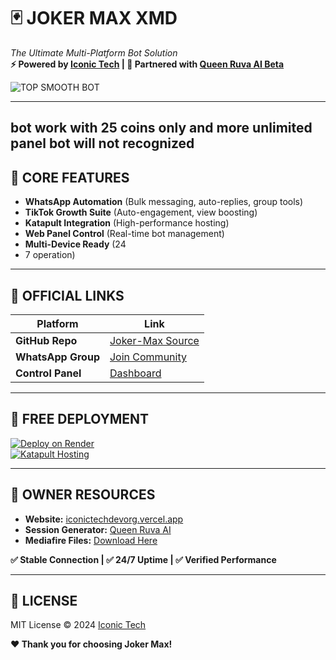 # 🃏 JOKER MAX XMD  
*The Ultimate Multi-Platform Bot Solution*  
**⚡ Powered by [Iconic Tech](https://github.com/iconic05) | 🤝 Partnered with [Queen Ruva AI Beta](https://github.com/iconic05/Queen-ruva-ai-beta)**  

![TOP SMOOTH BOT](https://files.catbox.moe/pk48i2.jpg)  


---
## bot work with 25 coins only and more unlimited panel bot will not recognized 


## 🌟 CORE FEATURES  
- **WhatsApp Automation** (Bulk messaging, auto-replies, group tools)  
- **TikTok Growth Suite** (Auto-engagement, view boosting)  
- **Katapult Integration** (High-performance hosting)  
- **Web Panel Control** (Real-time bot management)  
- **Multi-Device Ready** (24
- 7 operation)  

---
## 🔗 OFFICIAL LINKS  
| Platform          | Link                                  |
|-------------------|---------------------------------------|
| **GitHub Repo**   | [Joker-Max Source](https://github.com/iconic05/Joker-max) |
| **WhatsApp Group**| [Join Community](https://chat.whatsapp.com/YOUR_INVITE) |
| **Control Panel** | [Dashboard](https://bot-hosting.net/?aff=1274828280750407803) |

---

## 🚀 FREE DEPLOYMENT  
[![Deploy on Render](https://img.shields.io/badge/Render-Free_Hosting-blue)](https://bot-hosting.net/?aff=1274828280750407803)  
[![Katapult Hosting](https://img.shields.io/badge/Katapult-Optimized-orange)](https://dashboard.katabump.com/auth/login#daeae7)  

---

## 📌 OWNER RESOURCES  
- **Website:** [iconictechdevorg.vercel.app](https://iconictechdevorg.vercel.app)  
- **Session Generator:** [Queen Ruva AI](https://queen-ruva-ai-3d-session-id.onrender.com/)  
- **Mediafire Files:** [Download Here](https://www.mediafire.com/file/25q29nxq3nyuom0/QUEEN_RUVA_AI_updat_%25F0%259F%2594%258D%25E2%259C%2585.zip/file)  

**✅ Stable Connection | ✅ 24/7 Uptime | ✅ Verified Performance**  

---

## 📜 LICENSE  
MIT License © 2024 [Iconic Tech](https://github.com/iconic05)  

**❤️ Thank you for choosing Joker Max!**  
